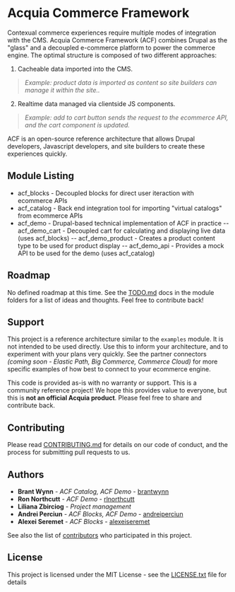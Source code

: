 # Acquia Commerce Framework
Contexual commerce experiences require  multiple modes of integration with the CMS. Acquia Commerce Framework (ACF) combines Drupal as the "glass" and a decoupled e-commerce platform to power the commerce engine. The optimal structure is composed of two different approaches:

1) Cacheable data imported into the CMS.
> *Example: product data is imported as content so site builders can manage it within the site..*

2) Realtime data managed via clientside JS components.
>*Example: add to cart  button sends the request to the ecommerce API, and the cart component is updated.*

ACF is an open-source reference architecture that allows Drupal developers, Javascript developers, and site builders to create these experiences quickly.

## Module Listing
- acf_blocks - Decoupled blocks for direct user iteraction with ecommerce APIs
- acf_catalog - Back end integration tool for importing "virtual catalogs" from ecommerce APIs
- acf_demo - Drupal-based technical implementation of ACF in practice
-- acf_demo_cart - Decoupled cart for calculating and displaying live data (uses acf_blocks)
-- acf_demo_product - Creates a product content type to be used for product display
-- acf_demo_api - Provides a mock API to be used for the demo (uses acf_catalog)

## Roadmap
No defined roadmap at this time. See the [TODO.md](TODO.md) docs in the module folders for a list of ideas and thoughts. Feel free to contribute back!

## Support
This project is a reference architecture similar to the `examples` module. It is not intended to be used directly. Use this to inform your architecture, and to experiment with your plans very quickly. See the partner connectors *(coming soon - Elastic Path, Big Commerce, Commerce Cloud)* for more specific examples of how best to connect to your ecommerce engine.

This code is provided as-is with no warranty or support. This is a community reference project! We hope this provides value to everyone, but this is **not an official Acquia product**. Please feel free to share and contribute back.

## Contributing

Please read [CONTRIBUTING.md](CONTRIBUTING.md) for details on our code of conduct, and the process for submitting pull requests to us.

## Authors

* **Brant Wynn** - *ACF Catalog, ACF Demo* - [brantwynn](https://github.com/brantwynn)
* **Ron Northcutt** - *ACF Demo* - [rlnorthcutt](https://github.com/brantwynn)
* **Liliana Zbirciog** - *Project management* 
* **Andrei Perciun** - *ACF Blocks, ACF Demo* - [andreiperciun](https://github.com/andreiperciun)
* **Alexei Seremet** - *ACF Blocks* - [alexeiseremet](https://github.com/alexeiseremet)

See also the list of [contributors](https://github.com/acquia/acf/docs/6_Contributors.md) who participated in this project.

## License

This project is licensed under the MIT License - see the [LICENSE.txt](LICENSE.txt) file for details
